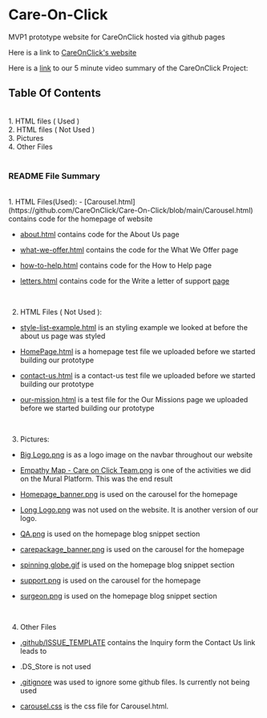 # Care-On-Click
MVP1 prototype website for CareOnClick hosted via github pages

Here is a link to [CareOnClick's website](https://careonclick.github.io/Care-On-Click/Carousel.html) 

Here is a [link](https://www.youtube.com/watch?v=c950WlHejSU&feature=youtu.be) to our 5 minute video summary of the CareOnClick Project:





## Table Of Contents

<br />
1. HTML files ( Used )
<br />
2. HTML files ( Not Used )
<br />
3. Pictures
<br />
4. Other Files

<br />
<br />

### README File Summary
<br />
1. HTML Files(Used):
- [Carousel.html](https://github.com/CareOnClick/Care-On-Click/blob/main/Carousel.html) contains code for the homepage of website

- [about.html](https://github.com/CareOnClick/Care-On-Click/blob/main/about.html) contains code for the About Us page

- [what-we-offer.html](https://github.com/CareOnClick/Care-On-Click/blob/main/what-we-offer.html) contains the code for the What We Offer page

- [how-to-help.html](https://github.com/CareOnClick/Care-On-Click/blob/main/how-to-help.html) contains code for the How to Help page

- [letters.html](https://github.com/CareOnClick/Care-On-Click/blob/main/letters.html) contains code for the Write a letter of support [page](https://careonclick.glitch.me/submit-letter.html) 


<br />

2. HTML Files ( Not Used ):  

- [style-list-example.html](https://github.com/CareOnClick/Care-On-Click/blob/main/style-list-example.html) is an styling example we looked at before the about us page was styled

- [HomePage.html](https://github.com/CareOnClick/Care-On-Click/blob/main/HomePage.html) is a homepage test file we uploaded before we started building our prototype

- [contact-us.html](https://github.com/CareOnClick/Care-On-Click/blob/main/contact-us.html) is a contact-us test file we uploaded before we started building our prototype

- [our-mission.html](https://github.com/CareOnClick/Care-On-Click/blob/main/our-mission.html) is a test file for the Our Missions page we uploaded before we started building our prototype

<br />


3. Pictures:

- [Big Logo.png](https://github.com/CareOnClick/Care-On-Click/blob/main/Big%20Logo.png) is as a logo image on the navbar throughout our website

- [Empathy Map - Care on Click Team.png](https://github.com/CareOnClick/Care-On-Click/blob/main/Empathy%20Map%20-%20Care%20on%20Click%20Team.png) is one of the activities we did on the Mural Platform. This was the end result

- [Homepage_banner.png](https://github.com/CareOnClick/Care-On-Click/blob/main/Homepage_banner.png) is used on the carousel for the homepage 

- [Long Logo.png](https://github.com/CareOnClick/Care-On-Click/blob/main/Long%20Logo.png) was not used on the website. It is another version of our logo.

- [QA.png](https://github.com/CareOnClick/Care-On-Click/blob/main/QA.png) is used on the homepage blog snippet section

- [carepackage_banner.png](https://github.com/CareOnClick/Care-On-Click/blob/main/carepackage_banner.png) is used on the carousel for the homepage

- [spinning globe.gif](https://github.com/CareOnClick/Care-On-Click/blob/main/spinning%20globe.gif) is used on the homepage blog snippet section

- [support.png](https://github.com/CareOnClick/Care-On-Click/blob/main/support.png) is used on the carousel for the homepage 

- [surgeon.png](https://github.com/CareOnClick/Care-On-Click/blob/main/surgeon.png)  is used on the homepage blog snippet section


<br />


4. Other Files

- [.github/ISSUE_TEMPLATE](https://github.com/CareOnClick/Care-On-Click/tree/main/.github/ISSUE_TEMPLATE) contains the Inquiry form the Contact Us link leads to

- .DS_Store is not used

- [.gitignore](https://github.com/CareOnClick/Care-On-Click/blob/main/.gitignore) was used to ignore some github files. Is currently not being used


- [carousel.css](https://github.com/CareOnClick/Care-On-Click/blob/main/carousel.css) is the css file for Carousel.html.

<!-- This is a comment  --> 



